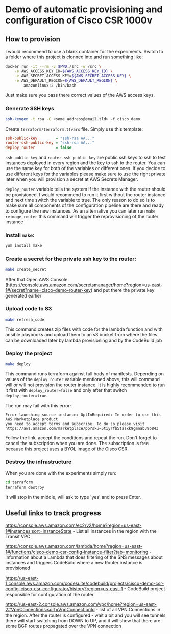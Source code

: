 # Demo of automatic provisioning and configuration of Cisco CSR 1000v

## How to provision

I would recommend to use a blank container for the experiments. Switch to a folder where 
this project is clonned into and run something like:

```bash
docker run -it --rm -v $PWD:/src -w /src \
    -e AWS_ACCESS_KEY_ID=${AWS_ACCESS_KEY_ID} \
    -e AWS_SECRET_ACCESS_KEY=${AWS_SECRET_ACCESS_KEY} \
    -e AWS_DEFAULT_REGION=${AWS_DEFAULT_REGION} \
        amazonlinux:2 /bin/bash
```

Just make sure you pass there correct values of the AWS access keys. 

### Generate SSH keys

```bash
ssh-keygen -t rsa -C <some_address@email.tld> -f cisco_demo
```

Create `terraform/terraform.tfvars` file. Simply use this template:

```ini
ssh-public-key        = "ssh-rsa AA..."
router-ssh-public-key = "ssh-rsa AA..."
deploy_router         = false
```

`ssh-public-key` and `router-ssh-public-key` are public ssh keys to ssh to test
instances deployed in every region and the key to ssh to the router. You can use the same
key for both of the variables or different ones. If you decide to use different keys for the variables
please make sure to use the right private later when you will provision a secret at AWS Secrets Manager.

`deploy_router` variable tells the system if the instance with the router should be provisioned.
I would recommend to run it first without the router instance and next time switch the variable to true.
The only reason to do so is to make sure all components of the configuration pipeline are there
and ready to configure the new instances. As an alternative you can later run `make reimage_router`
this command will trigger the reprovisioning of the router instance 

### Install `make`:
```bash
yum install make
```

### Create a secret for the private ssh key to the router:

```bash
make create_secret
```

After that Open AWS Console (https://console.aws.amazon.com/secretsmanager/home?region=us-east-1#/secret?name=cisco-demo-router-key) and put there 
the private key generated earlier 

### Upload code to S3

```bash
make refresh_code
```

This command creates zip files with code for the lambda function and with ansible playbooks and upload them to an s3
bucket from where the files can be downloaded later by lambda provisioning and by the CodeBuild job
 
### Deploy the project

```bash
make deploy
```

This command runs terraform against full body of manifests. Depending on values of the `deploy_router` variable 
mentioned above, this will command will or will not provision the router instance. It is highly recommended to 
run it first with `deploy_router=false` and only after that switch `deploy_router=true`.

The run may fail with this error:

```
Error launching source instance: OptInRequired: In order to use this AWS Marketplace product
you need to accept terms and subscribe. To do so please visit 
https://aws.amazon.com/marketplace/pp?sku=5tiyrfb5tasxk9gmnab39b843
```

Follow the link, accept the conditions and repeat the run. Don't forget to cancel the subscription when you are done.
The subscription is free because this project uses a BYOL image of the Cisco CSR.

### Destroy the infrastructure

When you are done with the experiments simply run:

```bash
cd terraform
terraform destroy
```

It will stop in the middle, will ask to type 'yes' and to press Enter.

## Useful links to track progress

https://console.aws.amazon.com/ec2/v2/home?region=us-east-1#Instances:sort=instanceState - List all instances in the region with 
the Transit VPC

https://console.aws.amazon.com/lambda/home?region=us-east-1#/functions/cisco-demo-csr-config-instance-filter?tab=monitoring -
information about a Lambda that does filtering of the SNS messages about instances and triggers CodeBuild where 
a new Router instance is provisioned

https://us-east-1.console.aws.amazon.com/codesuite/codebuild/projects/cisco-demo-csr-config-cisco-csr-configurator/history?region=us-east-1 - 
CodeBuild project responsible for configuration of the router

https://us-east-2.console.aws.amazon.com/vpc/home?region=us-east-2#VpnConnections:sort=VpnConnectionId - list of all 
VPN Connections in the region. After the router is configured - wait a bit and you will see tunnels there will start
switching from DOWN to UP, and it will show that there are some BGP routes propagated over the VPN connection 
